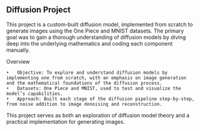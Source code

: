 ## Diffusion Project

This project is a custom-built diffusion model, implemented from scratch to generate images using the One Piece and MNIST datasets. The primary goal was to gain a thorough understanding of diffusion models by diving deep into the underlying mathematics and coding each component manually.

Overview

	•	Objective: To explore and understand diffusion models by implementing one from scratch, with an emphasis on image generation and the mathematical foundations of the diffusion process.
	•	Datasets: One Piece and MNIST, used to test and visualize the model’s capabilities.
	•	Approach: Built each stage of the diffusion pipeline step-by-step, from noise addition to image denoising and reconstruction.

This project serves as both an exploration of diffusion model theory and a practical implementation for generating images.
